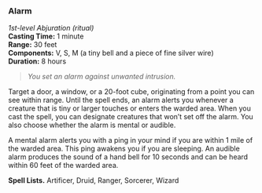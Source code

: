 ### Alarm
*1st-level Abjuration (ritual)*  
**Casting Time:** 1 minute  
**Range:** 30 feet  
**Components:** V, S, M (a tiny bell and a piece of fine silver wire)  
**Duration:** 8 hours  

> *You set an alarm against unwanted intrusion.*

Target a door, a window, or a 20-foot cube, originating from a point you can see within range. Until the spell ends, an alarm alerts you whenever a creature that is tiny or larger touches or enters the warded area. When you cast the spell, you can designate creatures that won’t set off the alarm. You also choose whether the alarm is mental or audible.

A mental alarm alerts you with a ping in your mind if you are within 1 mile of the warded area. This ping awakens you if you are sleeping. An audible alarm produces the sound of a hand bell for 10 seconds and can be heard within 60 feet of the warded area.

**Spell Lists.** Artificer, Druid, Ranger, Sorcerer, Wizard